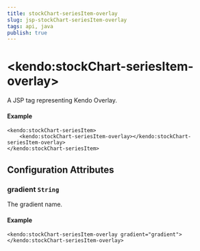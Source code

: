 ```yaml
---
title: stockChart-seriesItem-overlay
slug: jsp-stockChart-seriesItem-overlay
tags: api, java
publish: true
---
```


# \<kendo:stockChart-seriesItem-overlay\>
A JSP tag representing Kendo Overlay.

#### Example
    <kendo:stockChart-seriesItem>
        <kendo:stockChart-seriesItem-overlay></kendo:stockChart-seriesItem-overlay>
    </kendo:stockChart-seriesItem>


## Configuration Attributes


### gradient `String`

The gradient name.

#### Example
    <kendo:stockChart-seriesItem-overlay gradient="gradient">
    </kendo:stockChart-seriesItem-overlay>



